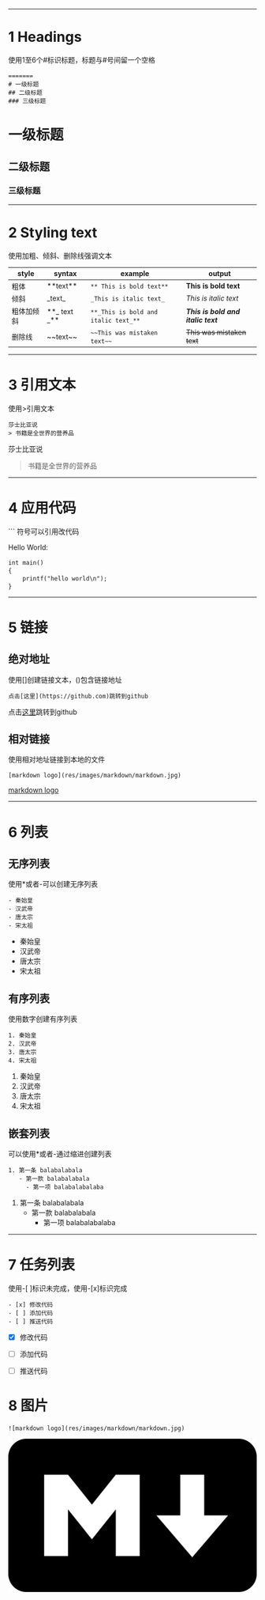 ----------
# 1 Headings
使用1至6个#标识标题，标题与#号间留一个空格
```
=======
# 一级标题
## 二级标题
### 三级标题

```

# 一级标题
## 二级标题
### 三级标题

----------

# 2 Styling text
使用加粗、倾斜、删除线强调文本

|style|syntax|example|output|
|-----|------|-------|------|
|粗体| \*\*text\*\*|`** This is bold text**`|**This is bold text**|
|倾斜|\_text\_|`_This is italic text_`|_This is italic text_|
|粗体加倾斜|\*\*\_ text \_\*\*|` **_This is bold and italic text_** `|**_This is bold and italic text_**|
|删除线|\~\~text\~\~|`~~This was mistaken text~~`|~~This was mistaken text~~|

----------

# 3 引用文本
使用\>引用文本

```
莎士比亚说
> 书籍是全世界的营养品
```

莎士比亚说
> 书籍是全世界的营养品

----------
# 4 应用代码
\`\`\` 符号可以引用改代码

Hello World:
```
int main()
{
	printf("hello world\n");
}
```
----------
# 5 链接
## 绝对地址
使用\[\]创建链接文本，\(\)包含链接地址

``` 
点击[这里](https://github.com)跳转到github 
```
点击[这里](www.github.com)跳转到github

## 相对链接
使用相对地址链接到本地的文件

```
[markdown logo](res/images/markdown/markdown.jpg)
```
[markdown logo](res/images/markdown/markdown.jpg)

------

# 6 列表
## 无序列表
使用\*或者\-可以创建无序列表

```
- 秦始皇
- 汉武帝
- 唐太宗
- 宋太祖
```
- 秦始皇
- 汉武帝
- 唐太宗
- 宋太祖

## 有序列表
使用数字创建有序列表


```
1. 秦始皇
2. 汉武帝
3. 唐太宗
4. 宋太祖
```
1. 秦始皇
2. 汉武帝
3. 唐太宗
4. 宋太祖

## 嵌套列表

可以使用\*或者\-通过缩进创建列表

```
1. 第一条 balabalabala
   - 第一款 balabalabala
     - 第一项 balabalabalaba

```
1. 第一条 balabalabala
   - 第一款 balabalabala
     - 第一项 balabalabalaba

----------

# 7 任务列表
使用\-\[&nbsp;\]标识未完成，使用\-\[x\]标识完成
```
- [x] 修改代码
- [ ] 添加代码
- [ ] 推送代码

```
- [x] 修改代码
- [ ] 添加代码
- [ ] 推送代码


# 8 图片

```
![markdown logo](res/images/markdown/markdown.jpg)
```

![markdown logo](res/images/markdown/markdown.jpg)
